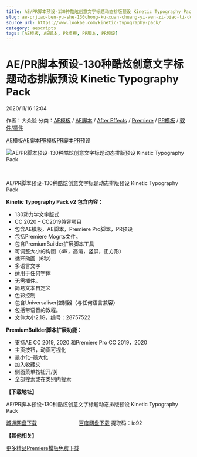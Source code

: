 ```yaml
---
title: AE/PR脚本预设-130种酷炫创意文字标题动态排版预设 Kinetic Typography Pack
slug: ae-prjiao-ben-yu-she-130chong-ku-xuan-chuang-yi-wen-zi-biao-ti-dong-tai-pai-ban-yu-she-kinetic-typography-pack
source_url: https://www.lookae.com/kinetic-typography-pack/
category: aescripts
tags: [AE模板, AE脚本, PR模板, PR脚本, PR预设]
---
```

# AE/PR脚本预设-130种酷炫创意文字标题动态排版预设 Kinetic Typography Pack

2020/11/16 12:04

作者：大众脸
分类：[AE模板](https://www.lookae.com/after-effects/other-after-effects/) / [AE脚本](https://www.lookae.com/after-effects/aescripts/) / [After Effects](https://www.lookae.com/after-effects/) / [Premiere](https://www.lookae.com/qitarjcj/premierezy/) / [PR模板](https://www.lookae.com/prmoban/) / [软件/插件](https://www.lookae.com/qitarjcj/)

[AE模板](https://www.lookae.com/tag/ae%e6%a8%a1%e6%9d%bf/)[AE脚本](https://www.lookae.com/tag/ae%e8%84%9a%e6%9c%ac/)[PR模板](https://www.lookae.com/tag/pr%e6%a8%a1%e6%9d%bf/)[PR脚本](https://www.lookae.com/tag/pr%e8%84%9a%e6%9c%ac/)[PR预设](https://www.lookae.com/tag/pr%e9%a2%84%e8%ae%be/)

![AE/PR脚本预设-130种酷炫创意文字标题动态排版预设 Kinetic Typography Pack](https://www.lookae.com/wp-content/uploads/2020/11/Kinetic-Typography-Pack.jpg "AE/PR脚本预设-130种酷炫创意文字标题动态排版预设 Kinetic Typography Pack-LookAE.com")

﻿

AE/PR脚本预设-130种酷炫创意文字标题动态排版预设 Kinetic Typography Pack

**Kinetic Typography Pack v2 包含内容：**

* 130动力学文字版式
* CC 2020 – CC2019兼容项目
* 包含AE模板，AE脚本，Premiere Pro脚本，PR预设
* 包括Premiere Mogrts文件。
* 包含PremiumBuilder扩展脚本工具
* 可调整大小的构图（4K，高清，竖屏，正方形）
* 循环动画（6秒）
* 多语言文字
* 适用于任何字体
* 无需插件。
* 简易文本自定义
* 色彩控制
* 包含Universaliser控制器（与任何语言兼容）
* 包括带语音的教程。
* 文件大小2.1G，编号：28757522

**PremiumBuilder脚本扩展功能：**

* 支持AE CC 2019, 2020 和Premiere Pro CC 2019，2020
* 主页按钮，动画可视化
* 最小化–最大化
* 加入收藏夹
* 侧面菜单按钮开/关
* 全部搜索或在类别内搜索

**【下载地址】**

AE/PR脚本预设-130种酷炫创意文字标题动态排版预设 Kinetic Typography Pack

[城通网盘下载](https://089u.com/file/680462-470924484)                             [百度网盘下载](https://pan.baidu.com/s/1_Fg4pAlQ7j6ORVN8mgCNYw) 提取码：io92

**【其他相关】**

[更多精品Premiere模板免费下载](https://www.lookae.com/prmoban/)
